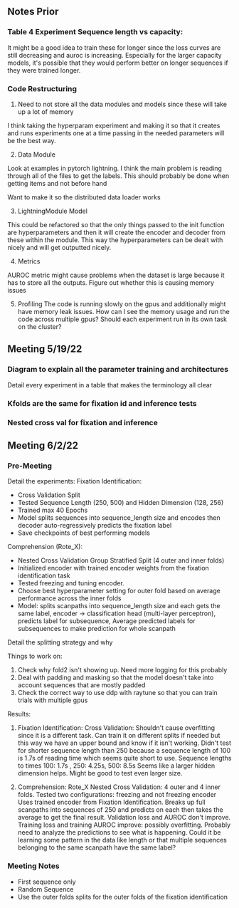 ## Notes Prior

### Table 4 Experiment Sequence length vs capacity:

It might be a good idea to train these for longer since the loss curves are still decreasing and auroc is increasing. Especially for the larger capacity models, it's possible that they would perform better on longer sequences if they were trained longer.

### Code Restructuring

1. Need to not store all the data modules and models since these will take up a lot of memory

I think taking the hyperparam experiment and making it so that it creates and runs experiments one at a time passing in the needed parameters will be the best way.

2. Data Module 

Look at examples in pytorch lightning. I think the main problem is reading through all of the files to get the labels. This should probably be done when getting items and not before hand 

Want to make it so the distributed data loader works

3. LightningModule Model 

This could be refactored so that the only things passed to the init function are hyperparameters and then it will create the encoder and decoder from these within the module. This way the hyperparameters can be dealt with nicely and will get outputted nicely.

4. Metrics

AUROC metric might cause problems when the dataset is large because it has to store all the outputs. Figure out whether this is causing memory issues

5. Profiling
The code is running slowly on the gpus and additionally might have memory leak issues. How can I see the memory usage and run the code across multiple gpus? Should each experiment run in its own task on the cluster?


## Meeting 5/19/22
### Diagram to explain all the parameter training and architectures 
Detail every experiment in a table that makes the terminology all clear
### Kfolds are the same for fixation id and inference tests

### Nested cross val for fixation and inference


## Meeting 6/2/22

### Pre-Meeting

Detail the experiments:
Fixation Identification:
- Cross Validation Split
- Tested Sequence Length (250, 500) and Hidden Dimension (128, 256)
- Trained max 40 Epochs
- Model splits sequences into sequence_length size and encodes then decoder auto-regressively predicts the fixation label
- Save checkpoints of best performing models

Comprehension (Rote_X):
- Nested Cross Validation Group Stratified Split (4 outer and inner folds)
- Initialized encoder with trained encoder weights from the fixation identification task
- Tested freezing and tuning encoder.
- Choose best hyperparameter setting for outer fold based on average performance across the inner folds 
- Model: splits scanpaths into sequence_length size and each gets the same label, encoder -> classification head (multi-layer perceptron), predicts label for subsequence, Average predicted labels for subsequences to make prediction for whole scanpath

Detail the splitting strategy and why

Things to work on:
1. Check why fold2 isn't showing up. Need more logging for this probably
2. Deal with padding and masking so that the model doesn't take into account sequences that are mostly padded
3. Check the correct way to use ddp with raytune so that you can train trials with multiple gpus

Results:
1. Fixation Identification: 
Cross Validation: Shouldn't cause overfitting since it is a different task. Can train it on different splits if needed but this way we have an upper bound and know if it isn't working. 
Didn't test for shorter sequence length than 250 because a sequence length of 100 is 1.7s of reading time which seems quite short to use. Sequence lengths to times 100: 1.7s , 250: 4.25s, 500: 8.5s
Seems like a larger hidden dimension helps. Might be good to test even larger size.

2. Comprehension: Rote_X
Nested Cross Validation: 4 outer and 4 inner folds. Tested two configurations: freezing and not freezing encoder
Uses trained encoder from Fixation Identification. Breaks up full scanpaths into sequences of 250 and predicts on each then takes the average to get the final result.
Validation loss and AUROC don't improve.
Training loss and training AUROC improve: possibly overfitting. Probably need to analyze the predictions to see what is happening. Could it be learning some pattern in the data like length or that multiple sequences belonging to the same scanpath have the same label?

### Meeting Notes

- First sequence only
- Random Sequence
- Use the outer folds splits for the outer folds of the fixation identification